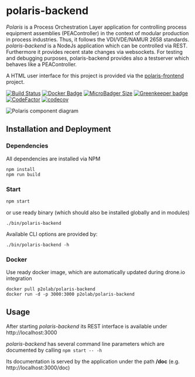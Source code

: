 # polaris-backend

*Polaris* is a Process Orchestration Layer application for controlling process equipment assemblies (PEAController) in the context of modular production in process industries. Thus, it follows the VDI/VDE/NAMUR 2658 standards.
*polaris-backend* is a NodeJs application which can be controlled via REST. Furthermore it provides recent state changes via websockets. For testing and debugging purposes, polaris-backend provides also a testserver which behaves like a PEAController.

A HTML user interface for this project is provided via the [polaris-frontend](https://github.com/p2o-lab/polaris-frontend) project.

[![Build Status](https://cloud.drone.io/api/badges/p2o-lab/polaris-backend/status.svg?ref=refs/heads/develop)](https://cloud.drone.io/p2o-lab/polaris-backend "Build status")
[![Docker Badge](https://img.shields.io/docker/pulls/p2olab/polaris-backend)](https://hub.docker.com/r/p2olab/polaris-backend "Docker image on docker.hub")
[![MicroBadger Size](https://images.microbadger.com/badges/version/p2olab/polaris-backend.svg)](https://microbadger.com/images/p2olab/polaris-backend "Get your own image badge on microbadger.com")
[![Greenkeeper badge](https://badges.greenkeeper.io/p2o-lab/polaris-backend.svg)](https://greenkeeper.io/)
[![CodeFactor](https://www.codefactor.io/repository/github/p2o-lab/polaris-backend/badge)](https://www.codefactor.io/repository/github/p2o-lab/polaris-backend)
[![codecov](https://codecov.io/gh/p2o-lab/polaris-backend/branch/develop/graph/badge.svg)](https://codecov.io/gh/p2o-lab/polaris-backend)


![Polaris component diagram](http://www.plantuml.com/plantuml/proxy?src=https://raw.githubusercontent.com/p2o-lab/polaris-backend/develop/doc/componentdiagram.puml)

## Installation and Deployment
### Dependencies
All dependencies are installed via NPM
```
npm install
npm run build
```

### Start
```bash
npm start
```
or use ready binary (which should also be installed globally and in modules)
```
./bin/polaris-backend
```

Available CLI options are provided by:
```
./bin/polaris-backend -h
```


### Docker

Use ready docker image, which are automatically updated during drone.io integration
```
docker pull p2olab/polaris-backend
docker run -d -p 3000:3000 p2olab/polaris-backend
```

## Usage


After starting *polaris-backend* its REST interface is available under
http://localhost:3000

*polaris-backend* has several command line parameters which are documented by calling `npm start -- -h`



Its documentation is served by the application under the path **/doc** (e.g. http://localhost:3000/doc)
